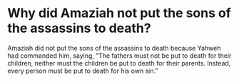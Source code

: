 # Why did Amaziah not put the sons of the assassins to death?

Amaziah did not put the sons of the assassins to death because Yahweh had commanded him, saying, “The fathers must not be put to death for their children, neither must the children be put to death for their parents. Instead, every person must be put to death for his own sin.”
